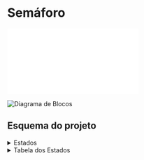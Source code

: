 # Semáforo 
![Diagrama de Blocos](/assets/maquinaEstados_Semaforo.pdf)

![Diagrama de Blocos](/assets/maquinaEstados_Semaforo.png)

## Esquema do projeto

<details>
<summary>Estados</summary>
   - Inicial
     - Quando: tempo < 0 ou tempo > 25
     - Acontece: 
        - lcd limpa
        - semaforo Carro desliga
        - semaforo Pedestre desliga
   - Próximo Pedestre
     - Quando: 0 < tempo < 5
     - Acontece: 
        - lcd "Próx. Pedestre"
        - semaforo Carro amarelo
        - semaforo Pedestre vermelho
   - Vez do Pedestre
     - Quando: 5 < tempo < 12
     - Acontece: 
        - lcd "Vez do Pesdestre"
        - semaforo Carro vermelho
        - semaforo Pedestre verde
   - Próximo Carro
     - Quando: 12 < tempo < 15
     - Acontece: 
        - lcd "Próx. Carro"
        - semaforo Carro vermelho
        - semaforo Pedestre amarelo
   - Vez do Carro
     - Quando: 15 < tempo < 25
     - Acontece: 
        - lcd "Vez do Caro"
        - semaforo Carro verde
        - semaforo Pedestre vermelho
</details>

<details>
<summary>Tabela dos Estados</summary>
  | Tempo | Estado Carro | Estado Pedestre | LCD |
  |:-----------:|:-----------:|:-----------:|:-----------:|
  |      `<0`      |    `-`    |    `-`    |    `-`    |
  |    `0 - 4.9`    |    `Amarelo`    |    `Vermelho`    |    `Prox: Pedestre`    |
  |    `5 - 11.9`    |    `Vermelho`    |    `Verde`    |    `Vez do Pedestre`    |
  |    `12 - 14.9`    |    `Vermelho`    |    `Amarelo`    |    `Prox: Carro`    |
  |    `15 - 25`    |    `Verde`    |    `Vermelho`    |    `Vez do Carro`    |
  |    `-`    |    `-`    |    `-`    |    `-`    |

</details>
  
